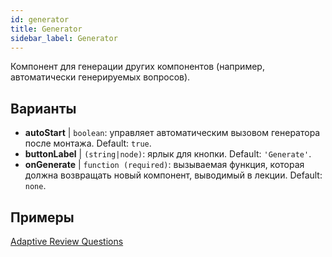 ```yaml
---
id: generator
title: Generator
sidebar_label: Generator
---
```


Компонент для генерации других компонентов (например, автоматически генерируемых вопросов).

## Варианты

* __autoStart__ | `boolean`: управляет автоматическим вызовом генератора после монтажа. Default: `true`.
* __buttonLabel__ | `(string|node)`: ярлык для кнопки. Default: `'Generate'`.
* __onGenerate__ | `function (required)`: вызываемая функция, которая должна возвращать новый компонент, выводимый в лекции. Default: `none`.


## Примеры

[Adaptive Review Questions](https://isle.stat.cmu.edu/adaptive-review/questions/)
